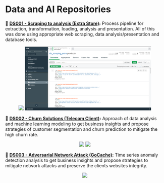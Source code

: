 # Data and AI Repositories

🎲 **[DS001 - Scraping to analysis (Extra Store)](https://github.com/GabrielMotaBLima/DS001--scraping-to-analysis--Extra-Store):** Process pipeline for extraction, transformation, loading, analysis and presentation. All of this was done using appropriate web scraping, data analysis/presentation and database tools.
<p align="center">
<img src='https://github.com/GabrielMotaBLima/DS001-scraping-to-analysis--Extra-Store/raw/main/images/step_9.1%20-%20joining%20products%20and%20review%20to%20presentation.png' width='400'>
<img src='https://github.com/gabrielmotablima/DS001--scraping-to-analysis--Extra-Store/raw/main/images/step_5%20-%20products%20been%20saved.png' width='400'>
</p>

🎲 **[DS002 - Churn Solutions (Telecom Client)](https://github.com/GabrielMotaBLima/DS002--churn-solutions--Telecom):** Approach of data analysis and machine learning modeling to get business insights and propose strategies of customer segmentation and churn prediction to mitigate the high churn rate.
<p align="center">
<img src='https://github.com/gabrielmotablima/DS000--data-ai/assets/31813682/b0ad1f54-6af3-4522-9360-deab409a174d' width='400'>
<img src='https://github.com/gabrielmotablima/DS002--churn-solutions--Telecom/assets/31813682/1ff7993c-a37a-45d7-a104-012aefc7ef2d' width='300'>
</p>

🎲 **[DS003 - Adversarial Network Attack (GoCache)](https://github.com/gabrielmotablima/DS003--adversarial-net-attack--GoCache):** Time series anomaly detection analysis to get business insights and propose strategies to mitigate network attacks and preserve the clients websites integrity.
<p align="center">
<img src='https://github.com/user-attachments/assets/dc372d4b-f833-4bb6-abfb-da209ffa1a31' height='250'>
</p>
